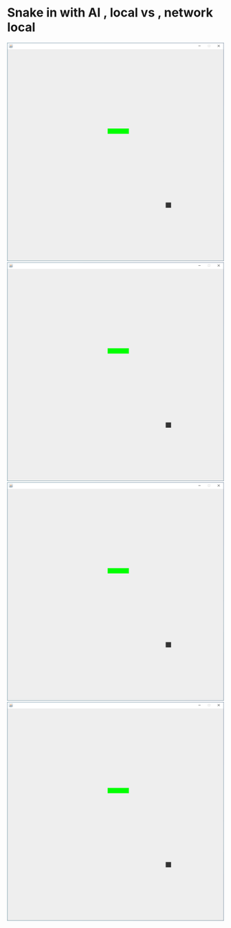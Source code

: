 # Snake in with AI , local vs , network local  <br>
![alt text](https://github.com/thepitrose/Just-basic-JAVA/blob/main/SAN.png) <br>
![alt text](https://github.com/thepitrose/Just-basic-JAVA/blob/main/SAN.png) <br>
![alt text](https://github.com/thepitrose/Just-basic-JAVA/blob/main/SAN.png) <br>
![alt text](https://github.com/thepitrose/Just-basic-JAVA/blob/main/SAN.png) <br>

